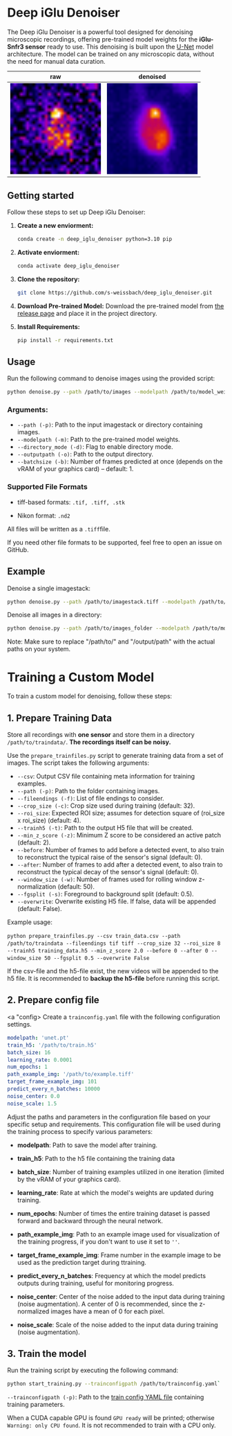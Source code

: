 # Deep iGlu Denoiser

The Deep iGlu Denoiser is a powerful tool designed for denoising microscopic recordings, offering pre-trained model weights for the **iGlu-Snfr3 sensor** ready to use. This denoising is built upon the [U-Net](https://link.springer.com/chapter/10.1007/978-3-319-24574-4_28) model architecture. The model can be trained on any microscopic data, without the need for manual data curation.

| **raw**                                                             | denoised                                                                      |
| ------------------------------------------------------------------- | ----------------------------------------------------------------------------- |
| <img src="graphics/raw.gif" title="raw" alt="raw synapse" width="210"> | <img src="graphics/denoised.gif" title="denoised" alt="denoised synapse" width="210"> |

 

## Getting started

Follow these steps to set up Deep iGlu Denoiser:

1. **Create a new enviorment:**
   
   ```bash
   conda create -n deep_iglu_denoiser python=3.10 pip
   ```

2. **Activate enviorment:**
   
   ```bash
   conda activate deep_iglu_denoiser
   ```

3. **Clone the repository:**
   
   ```bash
   git clone https://github.com/s-weissbach/deep_iglu_denoiser.git
   ```

4. **Download Pre-trained Model:**
   Download the pre-trained model from [the release page](https://github.com/s-weissbach/deep_iglu_denoiser/releases/) and place it in the project directory.

5. **Install Requirements:**
   
   ```bash
   pip install -r requirements.txt
   ```

## Usage

Run the following command to denoise images using the provided script:

```bash
python denoise.py --path /path/to/images --modelpath /path/to/model_weights --directory_mode -o /output/path
```

### Arguments:

- `--path (-p)`: Path to the input imagestack or directory containing images.
- `--modelpath (-m)`: Path to the pre-trained model weights.
- `--directory_mode (-d)`: Flag to enable directory mode.
- `--outputpath (-o)`: Path to the output directory.
- `--batchsize (-b)`: Number of frames predicted at once (depends on the vRAM of your graphics card) – default: 1.

### Supported File Formats

- tiff-based formats: `.tif, .tiff, .stk`

- Nikon format: `.nd2`

All files will be written as a `.tiff`file. 

If you need other file formats to be supported, feel free to open an issue on GitHub.

## Example

Denoise a single imagestack:

```bash
python denoise.py --path /path/to/imagestack.tiff --modelpath /path/to/model.pt --outputpath /output/path
```

Denoise all images in a directory:

```bash
python denoise.py --path /path/to/images_folder --modelpath /path/to/model_weights --directory_mode -o /output/path
```

Note: Make sure to replace "/path/to/" and "/output/path" with the actual paths on your system.

# Training a Custom Model

To train a custom model for denoising, follow these steps:

## 1. Prepare Training Data

Store all recordings with **one sensor** and store them in a directory `/path/to/traindata/`. **The recordings itself can be noisy.**

Use the `prepare_trainfiles.py` script to generate training data from a set of images. The script takes the following arguments:

- `--csv`: Output CSV file containing meta information for training examples.
- `--path (-p)`: Path to the folder containing images.
- `--fileendings (-f)`: List of file endings to consider.
- `--crop_size (-c)`: Crop size used during training (default: 32).
- `--roi_size`: Expected ROI size; assumes for detection square of (roi_size x roi_size) (default: 4).
- `--trainh5 (-t)`: Path to the output H5 file that will be created.
- `--min_z_score (-z)`: Minimum Z score to be considered an active patch (default: 2).
- `--before`: Number of frames to add before a detected event, to also train to reconstruct the typical raise of the sensor's signal (default: 0).
- `--after`: Number of frames to add after a detected event, to also train to reconstruct the typical decay of the sensor's signal (default: 0).
- `--window_size (-w)`: Number of frames used for rolling window z-normalization (default: 50).
- `--fgsplit (-s)`: Foreground to background split (default: 0.5).
- `--overwrite`: Overwrite existing H5 file. If false, data will be appended (default: False).

Example usage:

`python prepare_trainfiles.py --csv train_data.csv --path /path/to/traindata --fileendings tif tiff --crop_size 32 --roi_size 8 --trainh5 training_data.h5 --min_z_score 2.0 --before 0 --after 0 --window_size 50 --fgsplit 0.5 --overwrite False`

If the csv-file and the h5-file exist, the new videos will be appended to the h5 file. It is recommended to **backup the h5-file** before running this script.

## 2. Prepare config file

<a "config> Create a `trainconfig.yaml` file with the following configuration settings. </a>

```yaml
modelpath: 'unet.pt'
train_h5: '/path/to/train.h5'
batch_size: 16
learning_rate: 0.0001
num_epochs: 1
path_example_img: '/path/to/example.tiff'
target_frame_example_img: 101
predict_every_n_batches: 10000
noise_center: 0.0
noise_scale: 1.5
```

Adjust the paths and parameters in the configuration file based on your specific setup and requirements. This configuration file will be used during the training process to specify various parameters:

- **modelpath**: Path to save the model after training.

- **train_h5**: Path to the h5 file containing the training data 

- **batch_size**: Number of training examples utilized in one iteration (limited by the vRAM of your graphics card).

- **learning_rate**: Rate at which the model's weights are updated during training.

- **num_epochs**: Number of times the entire training dataset is passed forward and backward through the neural network.

- **path_example_img**: Path to an example image used for visualization of the training progress, if you don't want to use it set to `''`.

- **target_frame_example_img**: Frame number in the example image to be used as the prediction target during ttraining.

- **predict_every_n_batches**: Frequency at which the model predicts outputs during training, useful for monitoring progress.

- **noise_center**: Center of the noise added to the input data during training (noise augmentation). A center of 0 is recommended, since the z-normalized images have a mean of 0 for each pixel.

- **noise_scale**: Scale of the noise added to the input data during training (noise augmentation).

## 3. Train the model

Run the training script by executing the following command:

```bash
python start_training.py --trainconfigpath /path/to/trainconfig.yaml`
```

`--trainconfigpath (-p)`: Path to the [train config YAML file](config) containing training parameters.

When a CUDA capable GPU is found `GPU ready` will be printed; otherwise `Warning: only CPU found`. It is not recommended to train with a CPU only.